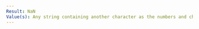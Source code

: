 ```yaml
---
Result: NaN
Value(s): Any string containing another character as the numbers and characters stated above
---
```

